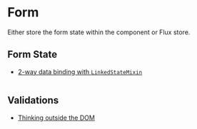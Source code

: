 # Form

Either store the form state within the component or Flux store.

## Form State

* [2-way data binding with `LinkedStateMixin`](http://facebook.github.io/react/docs/two-way-binding-helpers.html)

```

```

## Validations

* [Thinking outside the DOM](http://www.sitepoint.com/thinking-outside-dom-concepts-setup/)